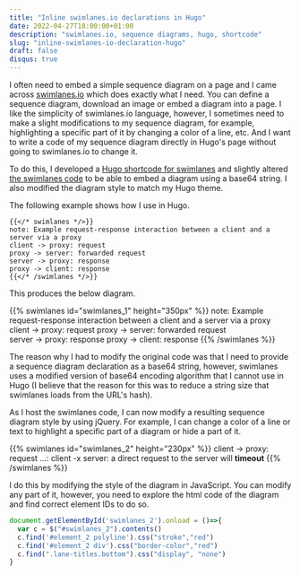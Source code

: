 ```yaml
---
title: "Inline swimlanes.io declarations in Hugo"
date: 2022-04-27T18:00:00+01:00
description: "swimlanes.io, sequence diagrams, hugo, shortcode"
slug: "inline-swimlanes-io-declaration-hugo"
draft: false
disqus: true
---
```


I often need to embed a simple sequence diagram on a page and I came across [swimlanes.io](https://swimlanes.io) which does exactly what I need. You can define a sequence diagram, download an image or embed a diagram into a page. I like the simplicity of swimlanes.io language, however, I sometimes need to make a slight modifications to my sequence diagram, for example, highlighting a specific part of it by changing a color of a line, etc. And I want to write a code of my sequence diagram directly in Hugo's page without going to swimlanes.io to change it.

To do this, I developed a [Hugo shortcode for swimlanes](https://github.com/tomvit/vitvar.com/blob/master/themes/curvytech/layouts/shortcodes/swimlanes.html) and slightly altered [the swimlanes code](https://github.com/tomvit/vitvar.com/tree/master/themes/curvytech/static/swimlanes) to be able to embed a diagram using a base64 string. I also modified the diagram style to match my Hugo theme. 

The following example shows how I use in Hugo.   

```
{{</* swimlanes */>}}
note: Example request-response interaction between a client and a server via a proxy
client -> proxy: request
proxy -> server: forwarded request  
server -> proxy: response 
proxy -> client: response 
{{</* /swimlanes */>}}
```

This produces the below diagram. 

{{% swimlanes id="swimlanes_1" height="350px" %}}
note: Example request-response interaction between a client and a server via a proxy
client -> proxy: request
proxy -> server: forwarded request  
server -> proxy: response 
proxy -> client: response 
{{% /swimlanes %}}

The reason why I had to modify the original code was that I need to provide a sequence diagram declaration as a base64 string, however, swimlanes uses a modified version of base64 encoding algorithm that I cannot use in Hugo (I believe that the reason for this was to reduce a string size that swimlanes loads from the URL's hash).

As I host the swimlanes code, I can now modify a resulting sequence diagram style by using jQuery. For example, I can change a color of a line or text to highlight a specific part of a diagram or hide a part of it. 

{{% swimlanes id="swimlanes_2" height="230px" %}}
client -> proxy: request
...: 
client -x server: a direct request to the server will **timeout** 
{{% /swimlanes %}}

<script>
  document.getElementById('swimlanes_2').onload = ()=>{
    var c = $("#swimlanes_2").contents()
    c.find('#element_2 polyline').css("stroke","red")
    c.find('#element_2 div').css("border-color","red")
    c.find(".lane-titles.bottom").css("display", "none")
  }
</script>

I do this by modifying the style of the diagram in JavaScript. You can modify any part of it, however, you need to explore the html code of the diagram and find correct element IDs to do so. 

```javascript
document.getElementById('swimlanes_2').onload = ()=>{
  var c = $("#swimlanes_2").contents()
  c.find('#element_2 polyline').css("stroke","red")
  c.find('#element_2 div').css("border-color","red")
  c.find(".lane-titles.bottom").css("display", "none")
}
```



  
